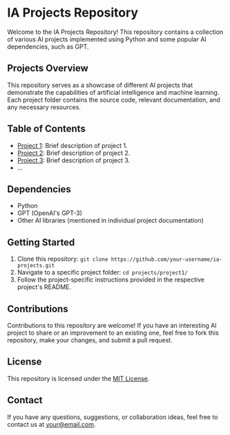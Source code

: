 # IA Projects Repository

Welcome to the IA Projects Repository! This repository contains a collection of various AI projects implemented using Python and some popular AI dependencies, such as GPT.

## Projects Overview

This repository serves as a showcase of different AI projects that demonstrate the capabilities of artificial intelligence and machine learning. Each project folder contains the source code, relevant documentation, and any necessary resources.

## Table of Contents

- [Project 1](./projects/project1/): Brief description of project 1.
- [Project 2](./projects/project2/): Brief description of project 2.
- [Project 3](./projects/project3/): Brief description of project 3.
- ...

## Dependencies

- Python
- GPT (OpenAI's GPT-3)
- Other AI libraries (mentioned in individual project documentation)

## Getting Started

1. Clone this repository: `git clone https://github.com/your-username/ia-projects.git`
2. Navigate to a specific project folder: `cd projects/project1/`
3. Follow the project-specific instructions provided in the respective project's README.

## Contributions

Contributions to this repository are welcome! If you have an interesting AI project to share or an improvement to an existing one, feel free to fork this repository, make your changes, and submit a pull request.

## License

This repository is licensed under the [MIT License](./LICENSE).

## Contact

If you have any questions, suggestions, or collaboration ideas, feel free to contact us at your@email.com.
